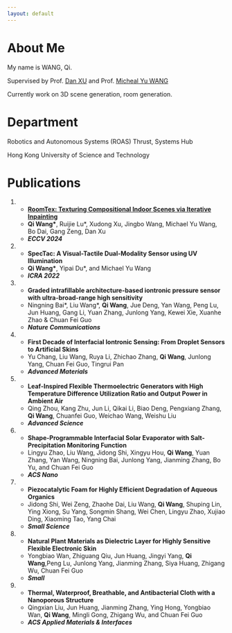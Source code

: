 ```yaml
---
layout: default
---
```



# About Me
My name is WANG, Qi.

Supervised by Prof. [Dan XU](https://www.danxurgb.net/) and Prof. [Micheal Yu WANG](https://ragroup.hkust.edu.hk/)

Currently work on 3D scene generation, room generation.

# Department

Robotics and Autonomous Systems (ROAS) Thrust, Systems Hub

Hong Kong University of Science and Technology  

# Publications
1. *   [**RoomTex: Texturing Compositional Indoor Scenes via Iterative Inpainting**](https://qwang666.github.io/RoomTex/)
   *   **Qi Wang\***, Ruijie Lu\*, Xudong Xu, Jingbo Wang, Michael Yu Wang, Bo Dai, Gang Zeng, Dan Xu
   *   **_ECCV 2024_**

2. *   **SpecTac: A Visual-Tactile Dual-Modality Sensor using UV Illumination**
   *   **Qi Wang\***, Yipai Du\*, and Michael Yu Wang
   *   **_ICRA 2022_**

3. *   **Graded intrafillable architecture-based iontronic pressure sensor with ultra-broad-range high sensitivity**
   *   Ningning Bai\*, Liu Wang\*, **Qi Wang**, Jue Deng, Yan Wang, Peng Lu, Jun Huang, Gang Li, Yuan Zhang, Junlong Yang, Kewei Xie, Xuanhe Zhao & Chuan Fei Guo
   *   **_Nature Communications_**

4. *   **First Decade of Interfacial Iontronic Sensing: From Droplet Sensors to Artificial Skins**
   *   Yu Chang, Liu Wang, Ruya Li, Zhichao Zhang, **Qi Wang**, Junlong Yang, Chuan Fei Guo, Tingrui Pan
   *   **_Advanced Materials_**

5. *   **Leaf-Inspired Flexible Thermoelectric Generators with High Temperature Difference Utilization Ratio and Output Power in Ambient Air**
   *   Qing Zhou, Kang Zhu, Jun Li, Qikai Li, Biao Deng, Pengxiang Zhang, **Qi Wang**, Chuanfei Guo, Weichao Wang, Weishu Liu
   *   **_Advanced Science_**

6. *   **Shape-Programmable Interfacial Solar Evaporator with Salt-Precipitation Monitoring Function**
   *   Lingyu Zhao, Liu Wang, Jidong Shi, Xingyu Hou, **Qi Wang**, Yuan Zhang, Yan Wang, Ningning Bai, Junlong Yang, Jianming Zhang, Bo Yu, and Chuan Fei Guo
   *   **_ACS Nano_**

7. *   **Piezocatalytic Foam for Highly Efficient Degradation of Aqueous Organics**
   *   Jidong Shi, Wei Zeng, Zhaohe Dai, Liu Wang, **Qi Wang**, Shuping Lin, Ying Xiong, Su Yang, Songmin Shang, Wei Chen, Lingyu Zhao, Xujiao Ding, Xiaoming Tao, Yang Chai
   *   **_Small Science_**

8. *   **Natural Plant Materials as Dielectric Layer for Highly Sensitive Flexible Electronic Skin**
   *   Yongbiao Wan, Zhiguang Qiu, Jun Huang, Jingyi Yang, **Qi Wang**,Peng Lu, Junlong Yang, Jianming Zhang, Siya Huang, Zhigang Wu, Chuan Fei Guo
   *   **_Small_**

9. *   **Thermal, Waterproof, Breathable, and Antibacterial Cloth with a Nanoporous Structure**
   *   Qingxian Liu, Jun Huang, Jianming Zhang, Ying Hong, Yongbiao Wan, **Qi Wang**, Mingli Gong, Zhigang Wu, and Chuan Fei Guo
   *   **_ACS Applied Materials & Interfaces_**






<!--
Text can be **bold**, _italic_, or ~~strikethrough~~.
[Link to another page](./another-page.html).

## Header 2

> This is a blockquote following a header.
>
> When something is important enough, you do it even if the odds are not in your favor.

### Header 3

```js
// Javascript code with syntax highlighting.
var fun = function lang(l) {
  dateformat.i18n = require('./lang/' + l)
  return true;
}
```

```ruby
# Ruby code with syntax highlighting
GitHubPages::Dependencies.gems.each do |gem, version|
  s.add_dependency(gem, "= #{version}")
end
```

#### Header 4

*   This is an unordered list following a header.
*   This is an unordered list following a header.
*   This is an unordered list following a header.

##### Header 5

1.  This is an ordered list following a header.
2.  This is an ordered list following a header.
3.  This is an ordered list following a header.

###### Header 6

| head1        | head two          | three |
|:-------------|:------------------|:------|
| ok           | good swedish fish | nice  |
| out of stock | good and plenty   | nice  |
| ok           | good `oreos`      | hmm   |
| ok           | good `zoute` drop | yumm  |

### There's a horizontal rule below this.

* * *

### Here is an unordered list:

*   Item foo
*   Item bar
*   Item baz
*   Item zip

### And an ordered list:

1.  Item one
1.  Item two
1.  Item three
1.  Item four

### And a nested list:

- level 1 item
  - level 2 item
  - level 2 item
    - level 3 item
    - level 3 item
- level 1 item
  - level 2 item
  - level 2 item
  - level 2 item
- level 1 item
  - level 2 item
  - level 2 item
- level 1 item

### Small image

![Octocat](https://github.githubassets.com/images/icons/emoji/octocat.png)

### Large image

![Branching](https://guides.github.com/activities/hello-world/branching.png)


### Definition lists can be used with HTML syntax.

<dl>
<dt>Name</dt>
<dd>Godzilla</dd>
<dt>Born</dt>
<dd>1952</dd>
<dt>Birthplace</dt>
<dd>Japan</dd>
<dt>Color</dt>
<dd>Green</dd>
</dl>

```
Long, single-line code blocks should not wrap. They should horizontally scroll if they are too long. This line should be long enough to demonstrate this.
```

```
The final element.
```
-->
